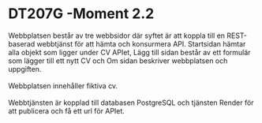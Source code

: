# DT207G -Moment 2.2

Webbplatsen består av tre webbsidor där syftet är att koppla till en REST-baserad webbtjänst för att hämta och konsurmera API. Startsidan hämtar alla objekt som ligger under CV APIet, Lägg till sidan består av ett formulär som lägger till ett nytt CV och Om sidan beskriver webbplatsen och uppgiften.
<br>
<br>
Webbplatsen innehåller fiktiva cv.
<br>
<br>
Webbtjänsten är kopplad till databasen PostgreSQL och tjänsten Render för att publicera och få ett url för APIet.

